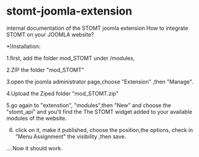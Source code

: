 # stomt-joomla-extension
internal documentation of the STOMT joomla extension
How to integrate STOMT on your JOOMLA website?

*)Installation:

1.first, add the folder mod_STOMT under /modules,

2.ZIP the folder "mod_STOMT"

3.open the joomla administrator page,choose "Extension" ,then "Manage".

4.Upload the Ziped folder "mod_STOMT.zip" 

5.go again to "extenstion", "modules",then "New" and choose the "stomt_api" and you'll find the The STOMT widget added to your available modules of the website.

6. click on it, make it published, choose the position,the options, check in "Menu Assignment" the visibility ,then save.



....Now it should work.